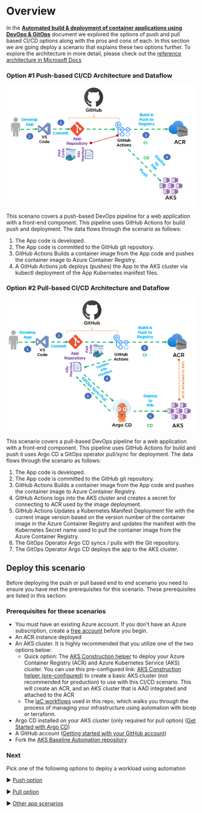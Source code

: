 # Overview

In the [**Automated build & deployment of container applications using DevOps & GitOps**](http://TBDlink.com/) document we explored the options of push and pull based CI/CD options along with the pros and cons of each. In this section we are going deploy a scenario that explains these two options further. To explore the architecture in more detail, please check out the [reference architecture in Microsoft Docs](http://TBDlink.com/)

### Option \#1 Push-based CI/CD Architecture and Dataflow

![Figure 1 - Option 1 Push based Architecture with GitHub Actions for CI and CD](./media/5ef464b58b9ce8ab4499ed1c2aec882f2.png)

This scenario covers a push-based DevOps pipeline for a web application with a front-end component. This pipeline uses GitHub Actions for build push and deployment. The data flows through the scenario as follows:

1.  The App code is developed.
1.  The App code is committed to the GitHub git repository.
1.  GitHub Actions Builds a container image from the App code and pushes the container image to Azure Container Registry.
1.  A GitHub Actions job deploys (pushes) the App to the AKS cluster via kubectl deployment of the App Kubernetes manifest files.

### Option \#2 Pull-based CI/CD Architecture and Dataflow

![Figure 2 - Option 2 Pull based Architecture with GitHub Actions for CI and Argo CD for CD](./media/72be57feef5bb9b47658cfc16f3d779f3.png)

This scenario covers a pull-based DevOps pipeline for a web application with a front-end component. This pipeline uses GitHub Actions for build and push it uses Argo CD a GitOps operator pull/sync for deployment. The data flows through the scenario as follows:

1.  The App code is developed.
1.  The App code is committed to the GitHub git repository.
1.  GitHub Actions Builds a container image from the App code and pushes the container image to Azure Container Registry.
1.  GitHub Actions logs into the AKS cluster and creates a secret for connecting to ACR used by the image deployment.
1.  GitHub Actions Updates a Kubernetes Manifest Deployment file with the current image version based on the version number of the container image in the Azure Container Registry and updates the manifest with the Kubernetes Secret name used to pull the container image from the Azure Container Registry.
1.  The GitOps Operator Argo CD syncs / pulls with the Git repository.
1.  The GitOps Operator Argo CD deploys the app to the AKS cluster.

## Deploy this scenario

Before deploying the push or pull based end to end scenario you need to ensure you have met the prerequisites for this scenario. These prerequisites are listed in this section:

### Prerequisites for these scenarios

-   You must have an existing Azure account. If you don't have an Azure subscription, create a [free account](https://azure.microsoft.com/free/?WT.mc_id=A261C142F) before you begin.
-   An ACR instance deployed
-   An AKS cluster. It is highly recommended that you utilize one of the two options below:
    - Quick option: The [AKS Construction helper](https://azure.github.io/AKS-Construction/) to deploy your Azure Container Registry (ACR) and Azure Kubernetes Service (AKS) cluster. You can use this pre-configured link: [AKS Construction helper (pre-configured)](https://azure.github.io/AKS-Construction/?ops=managed&cluster.apisecurity=none&addons.ingress=none&addons.monitor=aci&addons.azurepolicy=none&addons.networkPolicy=none&addons.csisecret=none&deploy.location=EastUS2) to create a basic AKS cluster (not recommended for production) to use with this CI/CD scenario. This will create an ACR, and an AKS cluster that is AAD integrated and attached to the ACR
    - The [IaC workflows](../../IaC/README.md) used in this repo, which walks you through the process of managing your infrastructure using automation with bicep or terraform.
-   Argo CD installed on your AKS cluster (only required for pull option) ([Get Started with Argo CD](https://argo-cd.readthedocs.io/en/stable/getting_started/))
-   A GitHub account ([Getting started with your GitHub account](https://docs.github.com/en/get-started/onboarding/getting-started-with-your-github-account))
-   Fork the [AKS Baseline Automation repository](https://github.com/azure/aks-baseline-automation)

### Next
Pick one of the following options to deploy a workload using automation

:arrow_forward: [Push option](./app-flask-push-dockerbuild.md)

:arrow_forward: [Pull option](./app-flask-pull-gitops.md)

:arrow_forward: [Other app scenarios](./other-app-scenarios)
